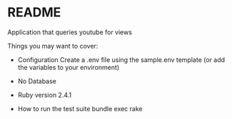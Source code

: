 # README

Application that queries youtube for views

Things you may want to cover:

* Configuration
    Create a .env file using the sample.env template (or add the variables to your environment)

* No Database

* Ruby version 2.4.1

* How to run the test suite
    bundle exec rake
